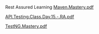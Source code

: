 Rest Assured Learning
[Maven.Mastery.pdf](https://github.com/user-attachments/files/16164658/Maven.Mastery.pdf)

[API.Testing.Class.Day.15.-.RA.pdf](https://github.com/user-attachments/files/16164667/API.Testing.Class.Day.15.-.RA.pdf)

[TestNG.Mastery.pdf](https://github.com/user-attachments/files/16164670/TestNG.Mastery.pdf)
